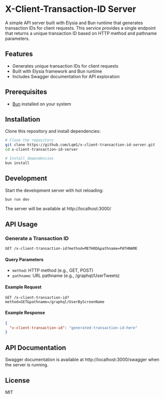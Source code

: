 # X-Client-Transaction-ID Server

A simple API server built with Elysia and Bun runtime that generates transaction IDs for client requests. This service provides a single endpoint that returns a unique transaction ID based on HTTP method and pathname parameters.

## Features

- Generates unique transaction IDs for client requests
- Built with Elysia framework and Bun runtime
- Includes Swagger documentation for API exploration

## Prerequisites

- [Bun](https://bun.sh) installed on your system

## Installation

Clone this repository and install dependencies:

```bash
# Clone the repository
git clone https://github.com/Lqm1/x-client-transaction-id-server.git
cd x-client-transaction-id-server

# Install dependencies
bun install
```

## Development

Start the development server with hot reloading:

```bash
bun run dev
```

The server will be available at http://localhost:3000/

## API Usage

### Generate a Transaction ID

```
GET /x-client-transaction-id?method=METHOD&pathname=PATHNAME
```

#### Query Parameters

- `method`: HTTP method (e.g., GET, POST)
- `pathname`: URL pathname (e.g., /graphql/UserTweets)

#### Example Request

```
GET /x-client-transaction-id?method=GET&pathname=/graphql/UserByScreenName
```

#### Example Response

```json
{
  "x-client-transaction-id": "generated-transaction-id-here"
}
```

## API Documentation

Swagger documentation is available at http://localhost:3000/swagger when the server is running.

## License

MIT
